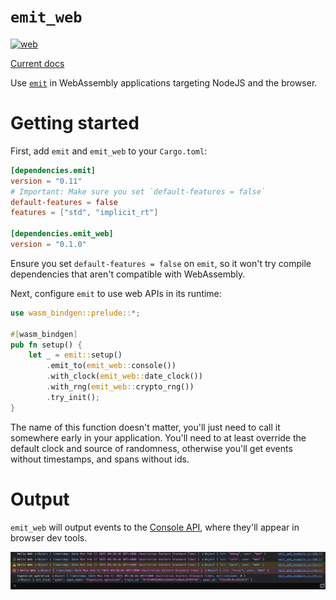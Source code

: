 # `emit_web`

[![web](https://github.com/emit-rs/emit_web/actions/workflows/web.yml/badge.svg)](https://github.com/emit-rs/emit_web/actions/workflows/web.yml)

[Current docs](https://docs.rs/emit_web/0.1.0/emit_web/index.html)

Use [`emit`](https://docs.rs/emit) in WebAssembly applications targeting NodeJS and the browser.

# Getting started

First, add `emit` and `emit_web` to your `Cargo.toml`:

```toml
[dependencies.emit]
version = "0.11"
# Important: Make sure you set `default-features = false`
default-features = false
features = ["std", "implicit_rt"]

[dependencies.emit_web]
version = "0.1.0"
```

Ensure you set `default-features = false` on `emit`, so it won't try compile dependencies that aren't compatible with WebAssembly.

Next, configure `emit` to use web APIs in its runtime:

```rust
use wasm_bindgen::prelude::*;

#[wasm_bindgen]
pub fn setup() {
    let _ = emit::setup()
        .emit_to(emit_web::console())
        .with_clock(emit_web::date_clock())
        .with_rng(emit_web::crypto_rng())
        .try_init();
}
```

The name of this function doesn't matter, you'll just need to call it somewhere early in your application.
You'll need to at least override the default clock and source of randomness, otherwise you'll get events without timestamps, and spans without ids.

# Output

`emit_web` will output events to the [Console API](https://developer.mozilla.org/en-US/docs/Web/API/Console_API), where they'll appear in browser dev tools.

![`emit` events written to the browser console](https://raw.githubusercontent.com/emit-rs/emit_web/refs/heads/main/asset/console-output.png)
